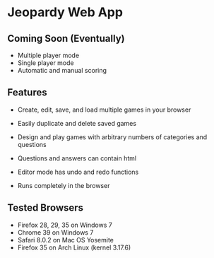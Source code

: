 Jeopardy Web App
================

Coming Soon (Eventually)
------------------------
- Multiple player mode
- Single player mode
- Automatic and manual scoring

Features
--------
- Create, edit, save, and load multiple games in your browser
- Easily duplicate and delete saved games

- Design and play games with arbitrary numbers of categories and questions
- Questions and answers can contain html

- Editor mode has undo and redo functions

- Runs completely in the browser

Tested Browsers
---------------
- Firefox 28, 29, 35 on Windows 7
- Chrome 39 on Windows 7
- Safari 8.0.2 on Mac OS Yosemite
- Firefox 35 on Arch Linux (kernel 3.17.6)
